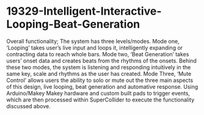 19329-Intelligent-Interactive-Looping-Beat-Generation
=====================================================
Overall functionality; The system has three levels/modes. Mode one, ‘Looping’ takes user’s live input and loops it, intelligently expanding or contracting data to reach whole bars. Mode two, ‘Beat Generation’ takes users’ onset data and creates beats from the rhythms of the onsets. Behind these two modes, the system is listening and responding intuitively in the same key, scale and rhythms as the user has created. Mode Three, ‘Mute Control’ allows users the ability to solo or mute out the three main aspects of this design, live looping, beat generation and automative response.
Using Arduino/Makey Makey hardware and custom built pads to trigger events, which are then processed within SuperCollider to execute the functionality discussed above.
